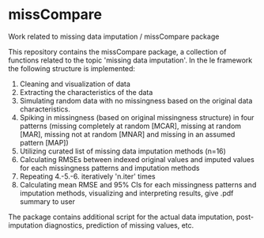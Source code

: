 # missCompare
Work related to missing data imputation / missCompare package

This repository contains the missCompare package, a collection of functions related to the topic 'missing data imputation'. In the 
le framework the following structure is implemented:

1. Cleaning and visualization of data
2. Extracting the characteristics of the data
3. Simulating random data with no missingness based on the original data characteristics.
4. Spiking in missingness (based on original missingness structure) in four patterns (missing completely at random [MCAR], missing at random [MAR], missing not at random [MNAR] and missing in an assumed pattern [MAP])
5. Utilizing curated list of missing data imputation methods (n=16)
6. Calculating RMSEs between indexed original values and imputed values for each missingness patterns and imputation methods
7. Repeating 4.-5.-6. iteratively 'n.iter' times
8. Calculating mean RMSE and 95% CIs for each missingness patterns and imputation methods, visualizing and interpreting results, give .pdf summary to user

The package contains additional script for the actual data imputation, post-imputation diagnostics, prediction of missing values, etc.

